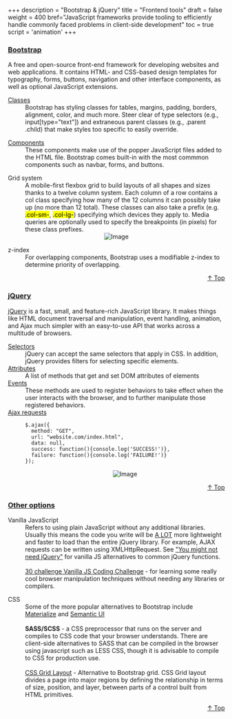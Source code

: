 +++
description = "Bootstrap & jQuery"
title = "Frontend tools"
draft = false
weight = 400
bref="JavaScript frameworks provide tooling to efficiently handle commonly faced problems in client-side development"
toc = true
script = 'animation'
+++

<h3 class="section-head" id="h-Section1"><a href="#h-Section1">Bootstrap</a></h3>
  <div class="example">
  <p>A free and open-source front-end framework for developing websites and web applications. It contains HTML- and CSS-based design templates for typography, forms, buttons, navigation and other interface components, as well as optional JavaScript extensions.</p>
    <dl>
      <dt><a href="https://www.w3schools.com/bootstrap4/bootstrap_ref_all_classes.asp">Classes</a></dt>
      <dd>Bootstrap has styling classes for tables, margins, padding, borders, alignment, color, and much more. Steer clear of type selectors (e.g., input[type="text"]) and extraneous parent classes (e.g., .parent .child) that make styles too specific to easily override.
    </dl>
    <dl>
      <dt><a href="https://getbootstrap.com/docs/4.0/components">Components</a></dt>
      <dd>These components make use of the popper JavaScript files added to the HTML file. Bootstrap comes built-in with the most commmon components such as navbar, forms, and buttons.</dd>
    </dl>
    <dl>
      <dt>Grid system</dt>
      <dd>A mobile-first flexbox grid to build layouts of all shapes and sizes thanks to a twelve column system. Each column of a row contains a col class specifying how many of the 12 columns it can possibly take up (no more than 12 total). These classes can also take a prefix (e.g. <mark>.col-sm-</mark>, <mark>.col-lg-</mark>) specifying which devices they apply to. Media queries are optionally used to specify the breakpoints (in pixels) for these class prefixes.</dd>
    <div style="text-align:center">
        <img alt="Image" src="https://www.javascripter.co/img/frontend/grid.png">
    </div>
    </dl>
    <dl>
      <dt>z-index</dt>
      <dd>For overlapping components, Bootstrap uses a modifiable z-index to determine priority of overlapping.</dd>
    </dl>
  </div>
<div style="text-align:right"> <a href="#top">&#8593; Top</a></div>

<h3 class="section-head" id="h-Section2"><a href="#h-Section2">jQuery</a></h3>
  <div class="example">
  <p><a href="https://jquery.com/">jQuery</a> is a fast, small, and feature-rich JavaScript library. It makes things like HTML document traversal and manipulation, event handling, animation, and Ajax much simpler with an easy-to-use API that works across a multitude of browsers.</p>
    <dl>
      <dt><a href="http://api.jquery.com/category/selectors/">Selectors</a></dt>
      <dd>jQuery can accept the same selectors that apply in CSS. In addition, jQuery provides filters for selecting specific elements.<dd>
      <dt><a href="http://api.jquery.com/category/attributes/">Attributes</a></dt>
      <dd>A list of methods that get and set DOM attributes of elements</dd>
      <dt><a href="http://api.jquery.com/category/events/">Events</a></dt>
      <dd>These methods are used to register behaviors to take effect when the user interacts with the browser, and to further manipulate those registered behaviors.</dd>
      <dt><a href="http://api.jquery.com/jquery.ajax/">Ajax requests</a></dt>
      <dd>
<pre><code>$.ajax({
  method: "GET",
  url: "website.com/index.html",
  data: null,
  success: function(){console.log('SUCCESS!')},
  failure: function(){console.log('FAILURE!')}
});
</code></pre>
    <div style="text-align:center">
        <img alt="Image" src="https://www.javascripter.co/img/frontend/ajax.gif">
    </div>
      </dd>
    </dl>
  </div>
<div style="text-align:right"> <a href="#top">&#8593; Top</a></div>


<h3 class="section-head" id="h-Section3"><a href="#h-Section3">Other options</a></h3>
  <div class="example">
    <dl>
      <dt>Vanilla JavaScript</dt>
      <dd>Refers to using plain JavaScript without any additional libraries. Usually this means the code you write will be <ins>A LOT</ins> more lightweight and faster to load than the entire jQuery library. For example, AJAX requests can be written using XMLHttpRequest. See <a href="http://youmightnotneedjquery.com">"You might not need jQuery"</a> for vanilla JS alternatives to common jQuery functions. </dd><br/>
      <dd><a href="https://javascript30.com/">30 challenge Vanilla JS Coding Challenge</a> - for learning some really cool browser manipulation techniques without needing any libraries or compilers.</dd>
    </dl>
    <dl>
      <dt>CSS</dt>
      <dd>Some of the more popular alternatives to Bootstrap include <a href="https://materializecss.com/">Materialize</a> and <a href="https://semantic-ui.com/">Semantic UI</a></dd><br/>
      <dd><b>SASS/SCSS</b> - a CSS preprocessor that runs on the server and compiles to CSS code that your browser understands. There are client-side alternatives to SASS that can be compiled in the browser using javascript such as LESS CSS, though it is advisable to compile to CSS for production use.</dd><br/>
      <dd><a href="https://developer.mozilla.org/en-US/docs/Web/CSS/CSS_Grid_Layout">CSS Grid Layout</a> - Alternative to Bootstrap grid. CSS Grid layout divides a page into major regions by defining the relationship in terms of size, position, and layer, between parts of a control built from HTML primitives. </dd>
    </dl>
  </div>
<div style="text-align:right"> <a href="#top">&#8593; Top</a></div>